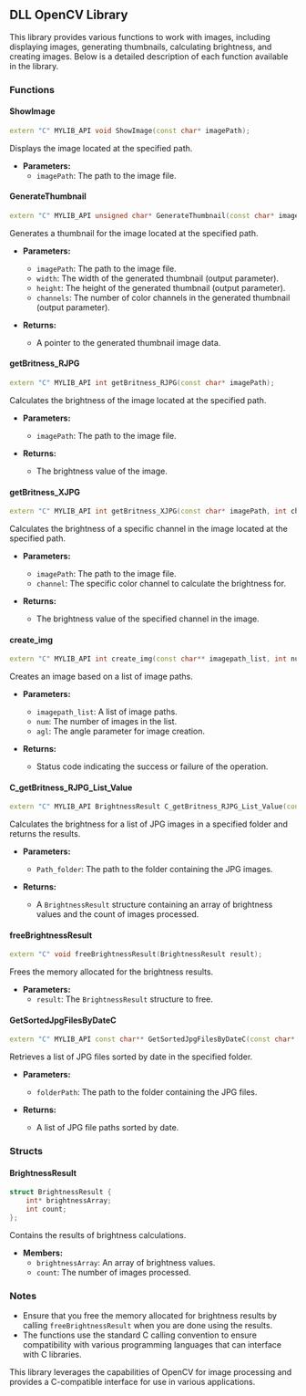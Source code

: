 ## DLL OpenCV Library

This library provides various functions to work with images, including displaying images, generating thumbnails, calculating brightness, and creating images. Below is a detailed description of each function available in the library.

### Functions

#### ShowImage
```cpp
extern "C" MYLIB_API void ShowImage(const char* imagePath);
```
Displays the image located at the specified path.

- **Parameters:**
  - `imagePath`: The path to the image file.

#### GenerateThumbnail
```cpp
extern "C" MYLIB_API unsigned char* GenerateThumbnail(const char* imagePath, int& width, int& height, int& channels);
```
Generates a thumbnail for the image located at the specified path.

- **Parameters:**
  - `imagePath`: The path to the image file.
  - `width`: The width of the generated thumbnail (output parameter).
  - `height`: The height of the generated thumbnail (output parameter).
  - `channels`: The number of color channels in the generated thumbnail (output parameter).

- **Returns:**
  - A pointer to the generated thumbnail image data.

#### getBritness_RJPG
```cpp
extern "C" MYLIB_API int getBritness_RJPG(const char* imagePath);
```
Calculates the brightness of the image located at the specified path.

- **Parameters:**
  - `imagePath`: The path to the image file.

- **Returns:**
  - The brightness value of the image.

#### getBritness_XJPG
```cpp
extern "C" MYLIB_API int getBritness_XJPG(const char* imagePath, int channel);
```
Calculates the brightness of a specific channel in the image located at the specified path.

- **Parameters:**
  - `imagePath`: The path to the image file.
  - `channel`: The specific color channel to calculate the brightness for.

- **Returns:**
  - The brightness value of the specified channel in the image.

#### create_img
```cpp
extern "C" MYLIB_API int create_img(const char** imagepath_list, int num, int agl);
```
Creates an image based on a list of image paths.

- **Parameters:**
  - `imagepath_list`: A list of image paths.
  - `num`: The number of images in the list.
  - `agl`: The angle parameter for image creation.

- **Returns:**
  - Status code indicating the success or failure of the operation.

#### C_getBritness_RJPG_List_Value
```cpp
extern "C" MYLIB_API BrightnessResult C_getBritness_RJPG_List_Value(const char* Path_folder);
```
Calculates the brightness for a list of JPG images in a specified folder and returns the results.

- **Parameters:**
  - `Path_folder`: The path to the folder containing the JPG images.

- **Returns:**
  - A `BrightnessResult` structure containing an array of brightness values and the count of images processed.

#### freeBrightnessResult
```cpp
extern "C" void freeBrightnessResult(BrightnessResult result);
```
Frees the memory allocated for the brightness results.

- **Parameters:**
  - `result`: The `BrightnessResult` structure to free.

#### GetSortedJpgFilesByDateC
```cpp
extern "C" MYLIB_API const char** GetSortedJpgFilesByDateC(const char* folderPath);
```
Retrieves a list of JPG files sorted by date in the specified folder.

- **Parameters:**
  - `folderPath`: The path to the folder containing the JPG files.

- **Returns:**
  - A list of JPG file paths sorted by date.

### Structs

#### BrightnessResult
```cpp
struct BrightnessResult {
    int* brightnessArray;
    int count;
};
```
Contains the results of brightness calculations.

- **Members:**
  - `brightnessArray`: An array of brightness values.
  - `count`: The number of images processed.

### Notes

- Ensure that you free the memory allocated for brightness results by calling `freeBrightnessResult` when you are done using the results.
- The functions use the standard C calling convention to ensure compatibility with various programming languages that can interface with C libraries.

This library leverages the capabilities of OpenCV for image processing and provides a C-compatible interface for use in various applications.
